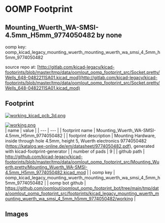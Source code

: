 # OOMP Footprint  
## Mounting_Wuerth_WA-SMSI-4.5mm_H5mm_9774050482  by none  
  
oomp key: oomp_kicad_legacy_mounting_wuerth_mounting_wuerth_wa_smsi_4_5mm_h5mm_9774050482  
  
source repo at: [http://gitlab.com/kicad-legacy/kicad-footprints/blob/master/tmp/data/oomlout_oomp_footprint_src/Socket.pretty/Wells_648-0482211SA01.kicad_mod](http://gitlab.com/kicad-legacy/kicad-footprints/blob/master/tmp/data/oomlout_oomp_footprint_src/Socket.pretty/Wells_648-0482211SA01.kicad_mod)  
## Footprint  
  
[![working_kicad_pcb_3d.png](working_kicad_pcb_3d_600.png)](working_kicad_pcb_3d.png)  
  
[![working.png](working_600.png)](working.png)  
| name | value | 
| --- | --- | 
| footprint name | Mounting_Wuerth_WA-SMSI-4.5mm_H5mm_9774050482 | 
| footprint description | Mounting Hardware, inside through hole 4.5mm, height 5, Wuerth electronics 9774050482 (https://katalog.we-online.de/em/datasheet/9774050482.pdf), generated with kicad-footprint-generator | 
| number of pads | 9 | 
| github path | http://github.com/kicad-legacy/kicad-footprints/blob/master/tmp/data/oomlout_oomp_footprint_src/Mounting_Wuerth.pretty/Mounting_Wuerth_WA-SMSI-4.5mm_H5mm_9774050482.kicad_mod | 
| oomp key | oomp_kicad_legacy_mounting_wuerth_mounting_wuerth_wa_smsi_4_5mm_h5mm_9774050482 | 
| oomp bot github | https://github.com/oomlout/oomlout_oomp_footprint_bot/tree/main/tmp/data/oomlout_oomp_footprint_src/footprints/kicad_legacy_mounting_wuerth_mounting_wuerth_wa_smsi_4_5mm_h5mm_9774050482/working | 
## Images  
